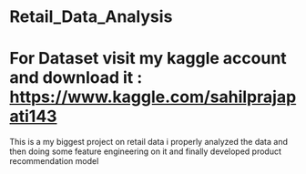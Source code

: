 # Retail_Data_Analysis
# For Dataset visit my kaggle account and download it  : https://www.kaggle.com/sahilprajapati143
This is a my biggest project on retail data i properly analyzed the data and then doing some feature engineering on it and finally developed product recommendation model 
